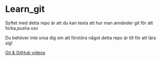 # Learn_git
Syftet med detta repo är att du kan testa att hur man använder git för att forka,pusha osv

Du behöver inte oroa dig om att förstöra något detta repo är till för att lära sig!


[Git & GitHub videos](https://www.youtube.com/channel/UCP7RrmoueENv9TZts3HXXtw)
